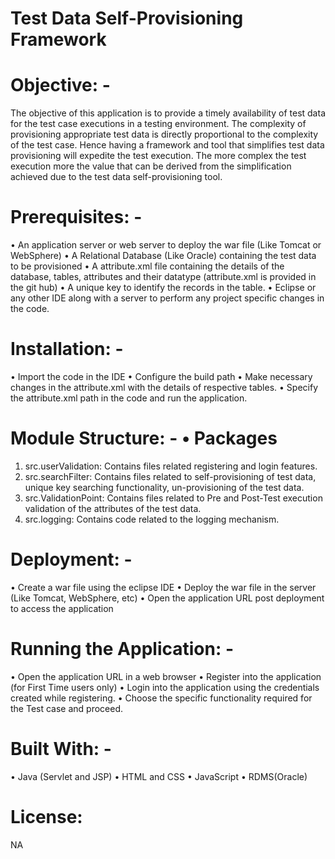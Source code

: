 # Test Data Self-Provisioning Framework

# Objective: - 
The objective of this application is to provide a timely availability of test data for the test case executions in a testing environment. The complexity of provisioning appropriate test data is directly proportional to the complexity of the test case. Hence having a framework and tool that simplifies test data provisioning will expedite the test execution. The more complex the test execution more the value that can be derived from the simplification achieved due to the test data self-provisioning tool.


# Prerequisites: -
 • An application server or web server to deploy the war file (Like Tomcat or WebSphere) • A Relational Database (Like Oracle) containing the test data to be provisioned • A attribute.xml file containing the details of the database, tables, attributes and their datatype (attribute.xml is provided in the git hub) • A unique key to identify the records in the table. • Eclipse or any other IDE along with a server to perform any project specific changes in the code.
 
 
# Installation: - 
• Import the code in the IDE • Configure the build path • Make necessary changes in the attribute.xml with the details of respective tables. • Specify the attribute.xml path in the code and run the application.


# Module Structure: - • Packages
1.	src.userValidation: Contains files related registering and login features.
2.	src.searchFilter: Contains files related to self-provisioning of test data, unique key searching functionality, un-provisioning of the test data.
3.	src.ValidationPoint: Contains files related to Pre and Post-Test execution validation of the attributes of the test data.
4.	src.logging: Contains code related to the logging mechanism.


# Deployment: - 
• Create a war file using the eclipse IDE • Deploy the war file in the server (Like Tomcat, WebSphere, etc) • Open the application URL post deployment to access the application


# Running the Application: - 
• Open the application URL in a web browser • Register into the application (for First Time users only) • Login into the application using the credentials created while registering. • Choose the specific functionality required for the Test case and proceed.


# Built With: - 
• Java (Servlet and JSP) • HTML and CSS • JavaScript • RDMS(Oracle)


# License: 
NA
